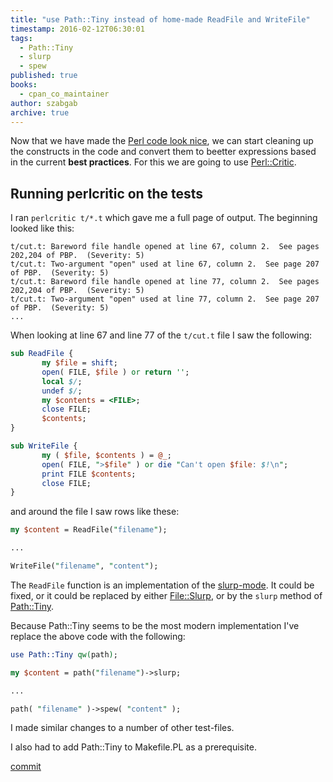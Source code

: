 ```yaml
---
title: "use Path::Tiny instead of home-made ReadFile and WriteFile"
timestamp: 2016-02-12T06:30:01
tags:
  - Path::Tiny
  - slurp
  - spew
published: true
books:
  - cpan_co_maintainer
author: szabgab
archive: true
---
```



Now that we have made the [Perl code look nice](/run-perl-tidy-to-beautify-the-code),
we can start cleaning up the constructs in the code and convert them to beetter expressions based
in the current <b>best practices</b>. For this we are going to use [Perl::Critic](https://metacpan.org/pod/Perl::Critic).


## Running perlcritic on the tests

I ran `perlcritic t/*.t` which gave me a full page of output. The beginning looked like this:

```
t/cut.t: Bareword file handle opened at line 67, column 2.  See pages 202,204 of PBP.  (Severity: 5)
t/cut.t: Two-argument "open" used at line 67, column 2.  See page 207 of PBP.  (Severity: 5)
t/cut.t: Bareword file handle opened at line 77, column 2.  See pages 202,204 of PBP.  (Severity: 5)
t/cut.t: Two-argument "open" used at line 77, column 2.  See page 207 of PBP.  (Severity: 5)
...
```


When looking at line 67 and line 77 of the `t/cut.t` file I saw the following:

```perl
sub ReadFile {
       my $file = shift;
       open( FILE, $file ) or return '';
       local $/;
       undef $/;
       my $contents = <FILE>;
       close FILE;
       $contents;
}

sub WriteFile {
       my ( $file, $contents ) = @_;
       open( FILE, ">$file" ) or die "Can't open $file: $!\n";
       print FILE $contents;
       close FILE;
}
```

and around the file I saw rows like these:

```perl
my $content = ReadFile("filename");

...

WriteFile("filename", "content");
```

The `ReadFile` function is an implementation of the  [slurp-mode](/slurp). It could be fixed, or
it could be replaced by either [File::Slurp](https://metacpan.org/pod/File::Slurp), or by the `slurp`
method of [Path::Tiny](https://metacpan.org/pod/Path::Tiny).

Because Path::Tiny seems to be the most modern implementation I've replace the above code with the following:

```perl
use Path::Tiny qw(path);
```

```perl
my $content = path("filename")->slurp;

...

path( "filename" )->spew( "content" );
```

I made similar changes to a number of other test-files.

I also had to add Path::Tiny to Makefile.PL as a prerequisite.

[commit](https://github.com/szabgab/Pod-Tree/commit/6e207f45030609bbb2ac34ab6fe95d333ccc0c7c)

